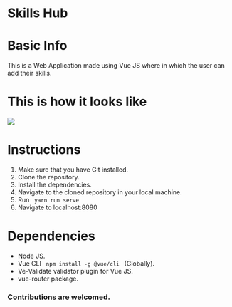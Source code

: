 # Skills Hub

# Basic Info

<p> This is a Web Application made using Vue JS where in which the user can add their skills. </p>

# This is how it looks like

<img src='https://github.com/jamesgeorge007/skillsHub/assets/images'>

# Instructions

<ol>

<li> Make sure that you have Git installed. </li>
<li> Clone the repository. </li>
<li> Install the dependencies. </li>
<li> Navigate to the cloned repository in your local machine. </li>
<li> Run <code> yarn run serve </code> </li>
<li> Navigate to localhost:8080 </li>

</ol>

# Dependencies

<ul>
  
<li> Node JS. </li>  
<li> Vue CLI <code> npm install -g @vue/cli </code> (Globally). </li>
<li> Ve-Validate validator plugin for Vue JS. </li>
<li> vue-router package. </li>
</ul>

### Contributions are welcomed.

